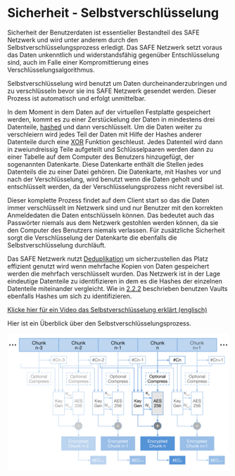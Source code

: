 # Sicherheit - Selbstverschlüsselung

Sicherheit der Benutzerdaten ist essentieller Bestandteil des SAFE Netzwerk und wird unter anderem durch den Selbstverschlüsselungsprozess erledigt. Das SAFE Netzwerk setzt voraus das Daten unkenntlich und widerstandsfähig gegenüber Entschlüsselung sind, auch im Falle einer Kompromittierung eines Verschlüsselungsalgorithmus.

Selbstverschlüsselung wird benutzt um Daten durcheinanderzubringen und zu verschlüsseln bevor sie ins SAFE Netzwerk gesendet werden. Dieser Prozess ist automatisch und erfolgt unmittelbar.

In dem Moment in dem Daten auf der virtuellen Festplatte gespeichert werden, kommt es zu einer Zerstückelung der Daten in mindestens drei Datenteile, [hashed](http://de.wikipedia.org/wiki/Hashfunktion) und dann verschlüsselt. Um die Daten weiter zu verschleiern wird jedes Teil der Daten mit Hilfe der Hashes anderer Datenteile durch eine [XOR](http://de.wikipedia.org/wiki/Kontravalenz) Funktion geschleust. Jedes Datenteil wird dann in zweiundreissig Teile aufgeteilt und Schlüsselpaaren werden dann zu einer Tabelle auf dem Computer des Benutzers hinzugefügt, der sogenannten Datenkarte. Diese Datenkarte enthält die Stellen jedes Datenteils die zu einer Datei gehören. Die Datenkarte, mit Hashes vor und nach der Verschlüsselung, wird benutzt wenn die Daten geholt und entschlüsselt werden, da der Verschlüsselungsprozess nicht reversibel ist.

Dieser komplette Prozess findet auf dem Client start so das die Daten immer verschlüsselt im Netzwerk sind und nur Benutzer mit den korrekten Anmeldedaten die Daten entschlüsseln können. Das bedeutet auch das Passwörter niemals aus dem Netzwerk gestohlen werden können, da sie den Computer des Benutzers niemals verlassen. Für zusätzliche Sicherheit sorgt die Verschlüsselung der Datenkarte die ebenfalls die Selbstverschlüsselung durchläuft.

Das SAFE Netzwerk nutzt [Deduplikation](http://de.wikipedia.org/wiki/Deduplikation) um sicherzustellen das Platz effizient genutzt wird wenn mehrfache Kopien von Daten gespeichert werden die mehrfach verschlüsselt wurden. Das Netzwerk ist in der Lage eindeutige Datenteile zu identifizieren in dem es die Hashes der einzelnen Datenteile miteinander vergleicht. Wie in [2.2.2](http://maidsafe.net/SystemDocs/system_components/guaranteed_vault_identification.html) beschrieben benutzen Vaults ebenfalls Hashes um sich zu identifizieren.

[Klicke hier für ein Video das Selbstverschlüsselung erklärt (englisch) ](https://www.youtube.com/watch?v=Jnvwv4z17b4)

Hier ist ein Überblick über den Selbstverschlüsselungsprozess.

![Self encryption figure](./img/self-encryption.png)
